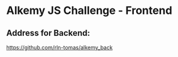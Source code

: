  # Alkemy JS Challenge - Frontend

## Address for Backend: 
https://github.com/rln-tomas/alkemy_back